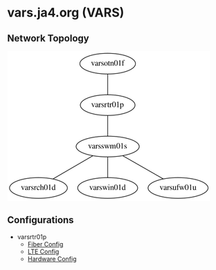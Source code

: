 # vars.ja4.org (VARS)

## Network Topology

![Network Topology](network.png)

## Configurations

* varsrtr01p
    * [Fiber Config](configuration.fiber.nix)
    * [LTE Config](configuration.lte.nix)
    * [Hardware Config](hardware-configuration.nix)